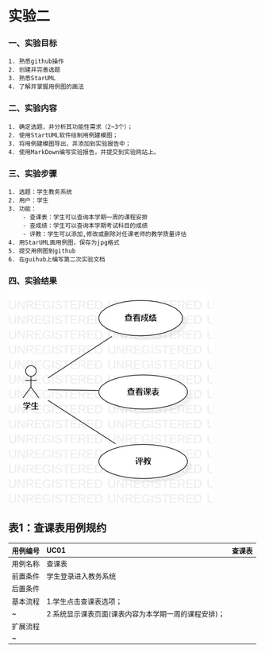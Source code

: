 # 实验二

### 一、实验目标
    1. 熟悉github操作  
    2. 创建并完善选题  
    3. 熟悉StarUML  
    4. 了解并掌握用例图的画法  

### 二、实验内容
    1. 确定选题，并分析其功能性需求（2~3个）；
    2. 使用StartUML软件绘制用例建模图；
    3. 将用例建模图导出，并添加到实验报告中；
    4. 使用MarkDown编写实验报告，并提交到实验网站上。

### 三、实验步骤
    1. 选题：学生教务系统  
    2. 用户：学生  
    3. 功能：  
        - 查课表：学生可以查询本学期一周的课程安排  
        - 查成绩：学生可以查询本学期考试科目的成绩 
        - 评教：学生可以添加,修改或删除对任课老师的教学质量评估
    4. 用StarUML画用例图，保存为jpg格式  
    5. 提交用例图到github  
    6. 在guihub上编写第二次实验文档  

### 四、实验结果
![用例建模图](./UseCaseDiagram1.jpg)

## 表1：查课表用例规约

用例编号  | UC01 | 查课表  
-|:-|-  
用例名称  | 查课表  |   
前置条件  | 学生登录进入教务系统     |  
后置条件  |      |   
基本流程  | 1.学生点击查课表选项；  |  
~| 2.系统显示课表页面(课表内容为本学期一周的课程安排)；  |   
扩展流程  |      |    
~|     | 
